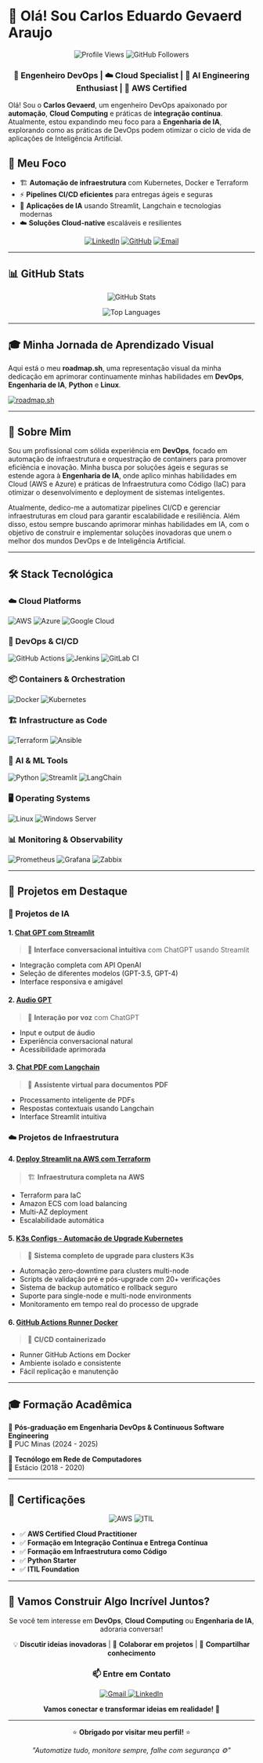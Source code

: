# 👋 Olá! Sou Carlos Eduardo Gevaerd Araujo

<div align="center">

![Profile Views](https://komarev.com/ghpvc/?username=cadugevaerd&color=blue&style=flat-square)
![GitHub Followers](https://img.shields.io/github/followers/cadugevaerd?style=social)

### 🚀 Engenheiro DevOps | ☁️ Cloud Specialist | 🤖 AI Engineering Enthusiast | 📜 AWS Certified

</div>

Olá! Sou o **Carlos Gevaerd**, um engenheiro DevOps apaixonado por **automação**, **Cloud Computing** e práticas de **integração contínua**. Atualmente, estou expandindo meu foco para a **Engenharia de IA**, explorando como as práticas de DevOps podem otimizar o ciclo de vida de aplicações de Inteligência Artificial.

## 🎯 Meu Foco

- 🏗️ **Automação de infraestrutura** com Kubernetes, Docker e Terraform
- ⚡ **Pipelines CI/CD eficientes** para entregas ágeis e seguras
- 🤖 **Aplicações de IA** usando Streamlit, Langchain e tecnologias modernas
- ☁️ **Soluções Cloud-native** escaláveis e resilientes

<div align="center">

[![LinkedIn](https://img.shields.io/badge/LinkedIn-0077B5?style=for-the-badge&logo=linkedin&logoColor=white)](https://www.linkedin.com/in/carlos-gevaerd-araujo)
[![GitHub](https://img.shields.io/badge/GitHub-100000?style=for-the-badge&logo=github&logoColor=white)](https://github.com/cadugevaerd)
[![Email](https://img.shields.io/badge/Gmail-D14836?style=for-the-badge&logo=gmail&logoColor=white)](mailto:cadu.gevaerd@gmail.com)

</div>

---

## 📊 GitHub Stats

<div align="center">

![GitHub Stats](https://github-readme-stats.vercel.app/api?username=cadugevaerd&show_icons=true&theme=tokyonight&hide_border=true&count_private=true)

![Top Languages](https://github-readme-stats.vercel.app/api/top-langs/?username=cadugevaerd&layout=compact&theme=tokyonight&hide_border=true)

</div>

---

## 🎓 Minha Jornada de Aprendizado Visual

Aqui está o meu **roadmap.sh**, uma representação visual da minha dedicação em aprimorar continuamente minhas habilidades em **DevOps**, **Engenharia de IA**, **Python** e **Linux**. 

[![roadmap.sh](https://roadmap.sh/card/tall/64d04f210d755ccbebe4d1a3?variant=dark&roadmaps=devops%2Cai-engineer%2Cpython%2Clinux)](https://roadmap.sh)

---

## 🚀 Sobre Mim

Sou um profissional com sólida experiência em **DevOps**, focado em automação de infraestrutura e orquestração de containers para promover eficiência e inovação. Minha busca por soluções ágeis e seguras se estende agora à **Engenharia de IA**, onde aplico minhas habilidades em Cloud (AWS e Azure) e práticas de Infraestrutura como Código (IaC) para otimizar o desenvolvimento e deployment de sistemas inteligentes.

Atualmente, dedico-me a automatizar pipelines CI/CD e gerenciar infraestruturas em cloud para garantir escalabilidade e resiliência. Além disso, estou sempre buscando aprimorar minhas habilidades em IA, com o objetivo de construir e implementar soluções inovadoras que unem o melhor dos mundos DevOps e de Inteligência Artificial.

---

## 🛠️ Stack Tecnológica

### ☁️ Cloud Platforms
![AWS](https://img.shields.io/badge/AWS-%23FF9900.svg?style=for-the-badge&logo=amazon-aws&logoColor=white)
![Azure](https://img.shields.io/badge/azure-%230072C6.svg?style=for-the-badge&logo=microsoftazure&logoColor=white)
![Google Cloud](https://img.shields.io/badge/GoogleCloud-%234285F4.svg?style=for-the-badge&logo=google-cloud&logoColor=white)

### 🔄 DevOps & CI/CD
![GitHub Actions](https://img.shields.io/badge/github%20actions-%232671E5.svg?style=for-the-badge&logo=githubactions&logoColor=white)
![Jenkins](https://img.shields.io/badge/jenkins-%232C5263.svg?style=for-the-badge&logo=jenkins&logoColor=white)
![GitLab CI](https://img.shields.io/badge/gitlab%20ci-%23181717.svg?style=for-the-badge&logo=gitlab&logoColor=white)

### 📦 Containers & Orchestration
![Docker](https://img.shields.io/badge/docker-%230db7ed.svg?style=for-the-badge&logo=docker&logoColor=white)
![Kubernetes](https://img.shields.io/badge/kubernetes-%23326ce5.svg?style=for-the-badge&logo=kubernetes&logoColor=white)

### 🏗️ Infrastructure as Code
![Terraform](https://img.shields.io/badge/terraform-%235835CC.svg?style=for-the-badge&logo=terraform&logoColor=white)
![Ansible](https://img.shields.io/badge/ansible-%231A1918.svg?style=for-the-badge&logo=ansible&logoColor=white)

### 🤖 AI & ML Tools
![Python](https://img.shields.io/badge/python-3670A0?style=for-the-badge&logo=python&logoColor=ffdd54)
![Streamlit](https://img.shields.io/badge/Streamlit-%23FE4B4B.svg?style=for-the-badge&logo=streamlit&logoColor=white)
![LangChain](https://img.shields.io/badge/🦜%20LangChain-121212?style=for-the-badge)

### 🖥️ Operating Systems
![Linux](https://img.shields.io/badge/Linux-FCC624?style=for-the-badge&logo=linux&logoColor=black)
![Windows Server](https://img.shields.io/badge/Windows%20Server-0078D4?style=for-the-badge&logo=windows&logoColor=white)

### 📊 Monitoring & Observability
![Prometheus](https://img.shields.io/badge/Prometheus-E6522C?style=for-the-badge&logo=Prometheus&logoColor=white)
![Grafana](https://img.shields.io/badge/grafana-%23F46800.svg?style=for-the-badge&logo=grafana&logoColor=white)
![Zabbix](https://img.shields.io/badge/Zabbix-CC2936?style=for-the-badge&logo=zabbix&logoColor=white)

---

## 🌟 Projetos em Destaque

### 🤖 Projetos de IA

#### 1. **[Chat GPT com Streamlit](https://github.com/cadugevaerd/chat_gpt_streamlit)**
> 💬 **Interface conversacional intuitiva** com ChatGPT usando Streamlit
- Integração completa com API OpenAI
- Seleção de diferentes modelos (GPT-3.5, GPT-4)
- Interface responsiva e amigável

#### 2. **[Audio GPT](https://github.com/cadugevaerd/audio_gpt)**
> 🎤 **Interação por voz** com ChatGPT
- Input e output de áudio
- Experiência conversacional natural
- Acessibilidade aprimorada

#### 3. **[Chat PDF com Langchain](https://github.com/cadugevaerd/chat_pdf)**
> 📄 **Assistente virtual para documentos PDF**
- Processamento inteligente de PDFs
- Respostas contextuais usando Langchain
- Interface Streamlit intuitiva

### ☁️ Projetos de Infraestrutura

#### 4. **[Deploy Streamlit na AWS com Terraform](https://github.com/cadugevaerd/terraform_fifa2023_balance)**
> 🏗️ **Infraestrutura completa na AWS**
- Terraform para IaC
- Amazon ECS com load balancing
- Multi-AZ deployment
- Escalabilidade automática

#### 5. **[K3s Configs - Automação de Upgrade Kubernetes](https://github.com/cadugevaerd/k3s-configs)**
> 🚀 **Sistema completo de upgrade para clusters K3s**
- Automação zero-downtime para clusters multi-node
- Scripts de validação pré e pós-upgrade com 20+ verificações
- Sistema de backup automático e rollback seguro
- Suporte para single-node e multi-node environments
- Monitoramento em tempo real do processo de upgrade

#### 6. **[GitHub Actions Runner Docker](https://github.com/cadugevaerd/runner-github)**
> 🔄 **CI/CD containerizado**
- Runner GitHub Actions em Docker
- Ambiente isolado e consistente
- Fácil replicação e manutenção

---

## 🎓 Formação Acadêmica

🎯 **Pós-graduação em Engenharia DevOps & Continuous Software Engineering**  
📍 PUC Minas (2024 - 2025)

🎯 **Tecnólogo em Rede de Computadores**  
📍 Estácio (2018 - 2020)

---

## 🏅 Certificações

<div align="center">

![AWS](https://img.shields.io/badge/AWS%20Certified-Cloud%20Practitioner-FF9900?style=for-the-badge&logo=amazon-aws&logoColor=white)
![ITIL](https://img.shields.io/badge/ITIL-Foundation-purple?style=for-the-badge)

</div>

- ✅ **AWS Certified Cloud Practitioner**
- ✅ **Formação em Integração Contínua e Entrega Contínua**
- ✅ **Formação em Infraestrutura como Código**
- ✅ **Python Starter**
- ✅ **ITIL Foundation**

---

## 🤝 Vamos Construir Algo Incrível Juntos?

<div align="center">

Se você tem interesse em **DevOps**, **Cloud Computing** ou **Engenharia de IA**, adoraria conversar!

💡 **Discutir ideias inovadoras** | 🚀 **Colaborar em projetos** | 🎯 **Compartilhar conhecimento**

### 📫 Entre em Contato

<a href="mailto:cadu.gevaerd@gmail.com">
  <img src="https://img.shields.io/badge/Gmail-D14836?style=for-the-badge&logo=gmail&logoColor=white" alt="Gmail"/>
</a>
<a href="https://www.linkedin.com/in/carlos-gevaerd-araujo/">
  <img src="https://img.shields.io/badge/LinkedIn-0077B5?style=for-the-badge&logo=linkedin&logoColor=white" alt="LinkedIn"/>
</a>

**Vamos conectar e transformar ideias em realidade! 🚀**

</div>

---

<div align="center">

⭐ **Obrigado por visitar meu perfil!** ⭐

*"Automatize tudo, monitore sempre, falhe com segurança ⚙️"*

</div>
